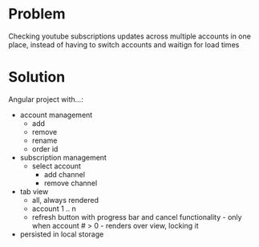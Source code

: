 # Problem

Checking youtube subscriptions updates across multiple accounts in one place, instead of having to switch accounts and waitign for load times

# Solution

Angular project with...:

- account management
  - add
  - remove
  - rename
  - order id
- subscription management
  - select account
    - add channel
    - remove channel
- tab view
  - all, always rendered
  - account 1 .. n
  - refresh button with progress bar and cancel functionality
    	- only when account # > 0
    	- renders over view, locking it
- persisted in local storage